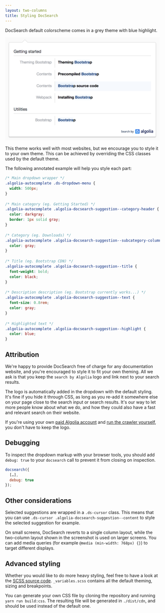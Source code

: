 ```yaml
---
layout: two-columns
title: Styling DocSearch
---
```


DocSearch default colorscheme comes in a grey theme with blue highlight.

![Default colorscheme][1]

This theme works well with most websites, but we encourage you to style it to
your own theme. This can be achieved by overriding the CSS classes used by the
default theme.

The following annotated example will help you style each part:

```css
/* Main dropdown wrapper */
.algolia-autocomplete .ds-dropdown-menu {
  width: 500px;
}

/* Main category (eg. Getting Started) */
.algolia-autocomplete .algolia-docsearch-suggestion--category-header {
  color: darkgray;
  border: 1px solid gray;
}

/* Category (eg. Downloads) */
.algolia-autocomplete .algolia-docsearch-suggestion--subcategory-column {
  color: gray;
}

/* Title (eg. Bootstrap CDN) */
.algolia-autocomplete .algolia-docsearch-suggestion--title {
  font-weight: bold;
  color: black;
}

/* Description description (eg. Bootstrap currently works...) */
.algolia-autocomplete .algolia-docsearch-suggestion--text {
  font-size: 0.8rem;
  color: gray;
}

/* Highlighted text */
.algolia-autocomplete .algolia-docsearch-suggestion--highlight {
  color: blue;
}
```

## Attribution

We're happy to provide DocSearch free of charge for any documentation website,
and you're encouraged to style it to fit your own theming. All we ask is that
you keep the `search by Algolia` logo and link next to your search results.

The logo is automatically added in the dropdown with the default styling. It's
fine if you hide it through CSS, as long as you re-add it somewhere else on your
page close to the search input or search results. It's our way to let more
people know about what we do, and how they could also have a fast and relevant
search on their website.

If you're using your own [paid Algolia account][2] and [run the crawler
yourself][3], you don't have to keep the logo.

## Debugging

To inspect the dropdown markup with your browser tools, you should add
`debug: true` to your `docsearch` call to prevent it from closing on inspection.

```javascript
docsearch({
  […],
  debug: true
});
```

## Other considerations

Selected suggestions are wrapped in a `.ds-cursor` class. This means that you can
use `.ds-cursor .algolia-docsearch-suggestion--content` to style the selected
suggestion for example.

On small screens, DocSearch reverts to a single column layout, while the
two-column layout shown in the screenshot is used on larger screens. You can
add media queries (for example `@media (min-width: 768px) {}`) to target different
displays.

## Advanced styling

Whether you would like to do more heavy styling, feel free to have a look at the
[SCSS source code][4]. `_variables.scss` contains all the default theming,
sizing and breakpoints.

You can generate your own CSS file by cloning the repository and running
`yarn run build:css`. The resulting file will be generated in `./dist/cdn`, and
should be used instead of the default one.

[1]: ./assets/default-colorscheme.png
[2]: https://www.algolia.com/pricing
[3]: ./crawler-overview.html
[4]: https://github.com/algolia/docsearch/tree/master/src/styles

